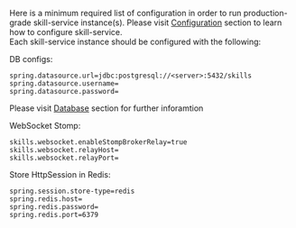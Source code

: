 Here is a minimum required list of configuration in order to run production-grade skill-service instance(s).
Please visit [Configuration](/dashboard/install-guide/config.html) section to learn how to configure skill-service.  
Each skill-service instance should be configured with the following: 

DB configs:
```properties
spring.datasource.url=jdbc:postgresql://<server>:5432/skills
spring.datasource.username=
spring.datasource.password=
```
Please visit [Database](/skills-docs/dashboard/install-guide/database.html) section for further inforamtion
            
WebSocket Stomp:
```properties
skills.websocket.enableStompBrokerRelay=true
skills.websocket.relayHost=
skills.websocket.relayPort=
```

Store HttpSession in Redis:
```properties
spring.session.store-type=redis
spring.redis.host=
spring.redis.password=
spring.redis.port=6379
```
